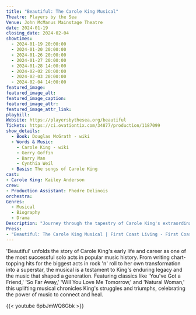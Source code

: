 ```yaml
---
title: "Beautiful: The Carole King Musical"
Theatre: Players by the Sea
Venue: John McManus Mainstage Theatre
date: 2024-01-19
closing_date: 2024-02-04
showtimes:
  - 2024-01-19 20:00:00
  - 2024-01-20 20:00:00
  - 2024-01-26 20:00:00
  - 2024-01-27 20:00:00
  - 2024-01-28 14:00:00
  - 2024-02-02 20:00:00
  - 2024-02-03 20:00:00
  - 2024-02-04 14:00:00
featured_image: 
featured_image_alt: 
featured_image_caption: 
featured_image_attr: 
featured_image_attr_link: 
playbill:
Website: https://playersbythesea.org/beautiful
Tickets: https://ci.ovationtix.com/34877/production/1187099
show_details: 
  - Book: Douglas McGrath - wiki
  - Words & Music:
    - Carole King - wiki
    - Gerry Goffin
    - Barry Man
    - Cynthia Weil
  - Basis: The songs of Carole King
cast:
- Carole King: Kailey Anderson
crew:
- Production Assistant: Phedre Delinois
orchestra:
Genres:
  - Musical
  - Biography
  - Drama
Description: "Journey through the tapestry of Carole King's extraordinary rise to stardom, from talented teenager to celebrated songwriter and performer. 'Beautiful' tells the inspiring true story of King's remarkable journey, underscored by the soundtrack of a generation."
Press: 
- "Beautiful: The Carole King Musical | First Coast Living - First Coast News": https://www.firstcoastnews.com/video/entertainment/television/first-coast-living/beautiful-the-carole-king-musical/77-298a1449-76eb-421e-a80c-23caefb73b01
---
```

'Beautiful' unfolds the story of Carole King's early life and career as one of the most successful solo acts in popular music history. From writing chart-topping hits for the biggest acts in rock 'n' roll to her own transformation into a superstar, the musical is a testament to King's enduring legacy and the music that shaped a generation. Featuring classics like 'You've Got a Friend,' 'So Far Away,' 'Will You Love Me Tomorrow,' and 'Natural Woman,' this uplifting musical chronicles King's struggles and triumphs, celebrating the power of music to connect and heal.

{{< youtube 6pbJmWQ8Gbk >}}